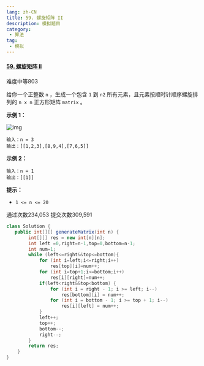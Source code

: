 ```yaml
---
lang: zh-CN
title: 59. 螺旋矩阵 II
description: 模拟题目
category: 
 - 算法
tag:
 - 模拟
---
```


#### [59. 螺旋矩阵 II](https://leetcode.cn/problems/spiral-matrix-ii/)

难度中等803

给你一个正整数 `n` ，生成一个包含 `1` 到 `n2` 所有元素，且元素按顺时针顺序螺旋排列的 `n x n` 正方形矩阵 `matrix` 。

 

**示例 1：**

![img](https://assets.leetcode.com/uploads/2020/11/13/spiraln.jpg)

```
输入：n = 3
输出：[[1,2,3],[8,9,4],[7,6,5]]
```

**示例 2：**

```
输入：n = 1
输出：[[1]]
```

 

**提示：**

- `1 <= n <= 20`

通过次数234,053    提交次数309,591

```java
class Solution {
   public int[][] generateMatrix(int n) {
        int[][] res = new int[n][n];
        int left =0,right=n-1,top=0,bottom=n-1;
        int num=1;
        while (left<=right&&top<=bottom){
            for (int i=left;i<=right;i++)
                res[top][i]=num++;
            for (int i=top+1;i<=bottom;i++)
                res[i][right]=num++;
            if(left<right&&top<bottom) {
                for (int i = right - 1; i >= left; i--)
                    res[bottom][i] = num++;
                for (int i = bottom - 1; i >= top + 1; i--)
                    res[i][left] = num++;
            }
            left++;
            top++;
            bottom--;
            right--;
        }
        return res;
    }
}
```

